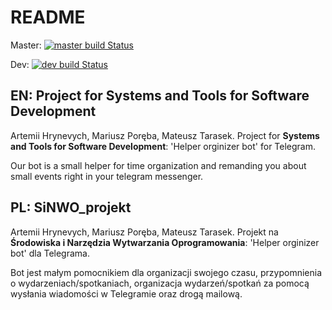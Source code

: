 # README

Master: [![master build Status](https://travis-ci.org/greenstar7/helper_telegram_bot.svg?branch=master)](https://travis-ci.org/greenstar7/helper_telegram_bot)

Dev: [![dev build Status](https://travis-ci.org/greenstar7/helper_telegram_bot.svg?branch=dev)](https://travis-ci.org/greenstar7/helper_telegram_bot)

## EN: Project for Systems and Tools for Software Development

Artemii Hrynevych, Mariusz Poręba, Mateusz Tarasek.
Project for **Systems and Tools for Software Development**: 'Helper orginizer bot' for Telegram.

Our bot is a small helper for time organization and remanding you about small events right in your telegram messenger.

## PL: SiNWO_projekt

Artemii Hrynevych, Mariusz Poręba, Mateusz Tarasek.
Projekt na **Środowiska i Narzędzia  Wytwarzania Oprogramowania**: 'Helper orginizer bot' dla Telegrama.

Bot jest małym pomocnikiem dla organizacji swojego czasu, przypomnienia o wydarzeniach/spotkaniach, 
organizacja wydarzeń/spotkań za pomocą wysłania wiadomości w Telegramie oraz drogą mailową.